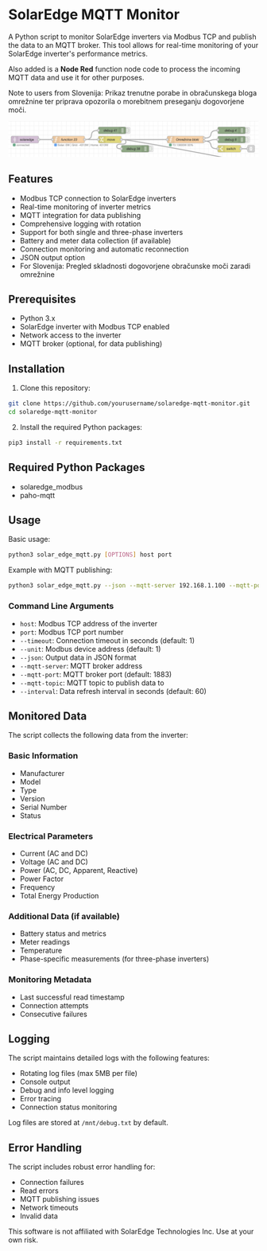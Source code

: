 # SolarEdge MQTT Monitor

A Python script to monitor SolarEdge inverters via Modbus TCP and publish the data to an MQTT broker. This tool allows for real-time monitoring of your SolarEdge inverter's performance metrics.

Also added is a **Node Red** function node code to process the incoming MQTT data and use it for other purposes.

Note to users from Slovenija: Prikaz trenutne porabe in obračunskega bloga omrežnine ter priprava opozorila o morebitnem preseganju dogovorjene moči.

![Node_red_flow](node_red_flow.png)

## Features

- Modbus TCP connection to SolarEdge inverters
- Real-time monitoring of inverter metrics
- MQTT integration for data publishing
- Comprehensive logging with rotation
- Support for both single and three-phase inverters
- Battery and meter data collection (if available)
- Connection monitoring and automatic reconnection
- JSON output option
- For Slovenija: Pregled skladnosti dogovorjene obračunske moči zaradi omrežnine

## Prerequisites

- Python 3.x
- SolarEdge inverter with Modbus TCP enabled
- Network access to the inverter
- MQTT broker (optional, for data publishing)

## Installation

1. Clone this repository:
```bash
git clone https://github.com/yourusername/solaredge-mqtt-monitor.git
cd solaredge-mqtt-monitor
```

2. Install the required Python packages:
```bash
pip3 install -r requirements.txt
```

## Required Python Packages

- solaredge_modbus
- paho-mqtt

## Usage

Basic usage:
```bash
python3 solar_edge_mqtt.py [OPTIONS] host port
```

Example with MQTT publishing:
```bash
python3 solar_edge_mqtt.py --json --mqtt-server 192.168.1.100 --mqtt-port 1883 --mqtt-topic solaredge --interval 10 192.168.1.50 1502
```

### Command Line Arguments

- `host`: Modbus TCP address of the inverter
- `port`: Modbus TCP port number
- `--timeout`: Connection timeout in seconds (default: 1)
- `--unit`: Modbus device address (default: 1)
- `--json`: Output data in JSON format
- `--mqtt-server`: MQTT broker address
- `--mqtt-port`: MQTT broker port (default: 1883)
- `--mqtt-topic`: MQTT topic to publish data to
- `--interval`: Data refresh interval in seconds (default: 60)

## Monitored Data

The script collects the following data from the inverter:

### Basic Information
- Manufacturer
- Model
- Type
- Version
- Serial Number
- Status

### Electrical Parameters
- Current (AC and DC)
- Voltage (AC and DC)
- Power (AC, DC, Apparent, Reactive)
- Power Factor
- Frequency
- Total Energy Production

### Additional Data (if available)
- Battery status and metrics
- Meter readings
- Temperature
- Phase-specific measurements (for three-phase inverters)

### Monitoring Metadata
- Last successful read timestamp
- Connection attempts
- Consecutive failures

## Logging

The script maintains detailed logs with the following features:
- Rotating log files (max 5MB per file)
- Console output
- Debug and info level logging
- Error tracing
- Connection status monitoring

Log files are stored at `/mnt/debug.txt` by default.

## Error Handling

The script includes robust error handling for:
- Connection failures
- Read errors
- MQTT publishing issues
- Network timeouts
- Invalid data



This software is not affiliated with SolarEdge Technologies Inc. Use at your own risk.

